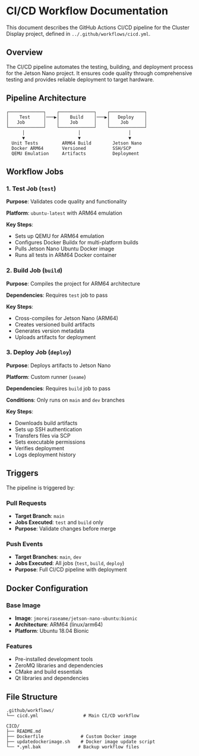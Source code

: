 # CI/CD Workflow Documentation

This document describes the GitHub Actions CI/CD pipeline for the Cluster Display project, defined in `../.github/workflows/cicd.yml`.

## Overview

The CI/CD pipeline automates the testing, building, and deployment process for the Jetson Nano project. It ensures code quality through comprehensive testing and provides reliable deployment to target hardware.

## Pipeline Architecture

```
┌─────────────┐    ┌─────────────┐    ┌─────────────┐
│    Test     │───▶│    Build    │───▶│   Deploy    │
│   Job       │    │    Job      │    │    Job      │
└─────────────┘    └─────────────┘    └─────────────┘
      │                    │                  │
      ▼                    ▼                  ▼
  Unit Tests         ARM64 Build        Jetson Nano
  Docker ARM64       Versioned          SSH/SCP
  QEMU Emulation     Artifacts          Deployment
```

## Workflow Jobs

### 1. Test Job (`test`)
**Purpose**: Validates code quality and functionality

**Platform**: `ubuntu-latest` with ARM64 emulation

**Key Steps**:
- Sets up QEMU for ARM64 emulation
- Configures Docker Buildx for multi-platform builds
- Pulls Jetson Nano Ubuntu Docker image
- Runs all tests in ARM64 Docker container


### 2. Build Job (`build`)
**Purpose**: Compiles the project for ARM64 architecture

**Dependencies**: Requires `test` job to pass

**Key Steps**:
- Cross-compiles for Jetson Nano (ARM64)
- Creates versioned build artifacts
- Generates version metadata
- Uploads artifacts for deployment


### 3. Deploy Job (`deploy`)
**Purpose**: Deploys artifacts to Jetson Nano

**Platform**: Custom runner (`seame`)

**Dependencies**: Requires `build` job to pass

**Conditions**: Only runs on `main` and `dev` branches

**Key Steps**:
- Downloads build artifacts
- Sets up SSH authentication
- Transfers files via SCP
- Sets executable permissions
- Verifies deployment
- Logs deployment history

## Triggers

The pipeline is triggered by:

### Pull Requests
- **Target Branch**: `main`
- **Jobs Executed**: `test` and `build` only
- **Purpose**: Validate changes before merge

### Push Events
- **Target Branches**: `main`, `dev`
- **Jobs Executed**: All jobs (`test`, `build`, `deploy`)
- **Purpose**: Full CI/CD pipeline with deployment


## Docker Configuration

### Base Image
- **Image**: `jmoreiraseame/jetson-nano-ubuntu:bionic`
- **Architecture**: ARM64 (linux/arm64)
- **Platform**: Ubuntu 18.04 Bionic

### Features
- Pre-installed development tools
- ZeroMQ libraries and dependencies
- CMake and build essentials
- Qt libraries and dependencies


## File Structure

```
.github/workflows/
└── cicd.yml                 # Main CI/CD workflow

CICD/
├── README.md
├── Dockerfile              # Custom Docker image
├── updatedockerimage.sh    # Docker image update script
└── *.yml.bak              # Backup workflow files
```
